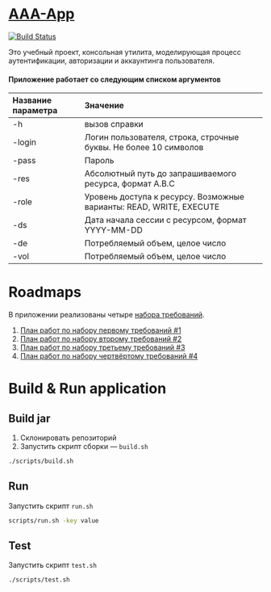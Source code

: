 # [AAA-App](https://github.com/PetrSed/AAA-App)
[![Build Status](https://api.travis-ci.org/PetrSed/AAA-App.svg?branch=master)](https://travis-ci.org/PetrSed/AAA-App)

Это учебный проект, консольная утилита, моделирующая процесс аутентификации, авторизации и аккаунтинга пользователя.

#### Приложение работает со следующим списком аргументов

| Название параметра | Значение |
|:---|:---|
|-h | вызов справки|
|-login | Логин пользователя, строка, строчные буквы. Не более 10 символов |
|-pass | Пароль |
|-res | Абсолютный путь до запрашиваемого ресурса, формат A.B.C |
|-role | Уровень доступа к ресурсу. Возможные варианты: READ, WRITE, EXECUTE |
|-ds| Дата начала сессии с ресурсом, формат YYYY-MM-DD |
|-de | Потребляемый объем, целое число |
|-vol | Потребляемый объем, целое число |

# Roadmaps
В приложении реализованы четыре [набора требований](./docs/requirements.md).

1. [План работ по набору первому требований #1](./docs/ROADMAP1.md)
2. [План работ по набору второму требований #2](./docs/ROADMAP2.md)
3. [План работ по набору третьему требований #3](./docs/ROADMAP3.md)
3. [План работ по набору чертвёртому требований #4](./docs/ROADMAP4.md)

# Build & Run application
## Build jar
1. Склонировать репозиторий
2. Запустить скрипт сборки — `build.sh`
```bash
./scripts/build.sh
```


## Run
Запустить скрипт `run.sh`
```bash
scripts/run.sh -key value
```

## Test
Запустить скрипт `test.sh`
```bash
./scripts/test.sh
```
